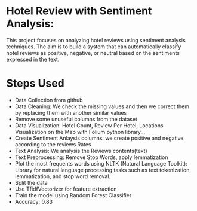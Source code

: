 # Hotel Review with Sentiment Analysis:

This project focuses on analyzing hotel reviews using sentiment analysis techniques. The aim is to build a system that can automatically classify hotel reviews as positive, negative, or neutral based on the sentiments expressed in the text.
# Steps Used
* Data Collection from github 
* Data Cleaning: We check the missing values and then we correct them by replacing them with another similar values
* Remove some unuseful columns from the dataset
* Data Visualization: Hotel Count, Review Per Hotel, Locations Visualization on the Map with Folium python library...
* Create Sentiment Anlaysis columns: we create positive and negative according to the reviews Rates
* Text Analysis: We analysis the Reviews contents(text)
* Text Preprocessing: Remove Stop Words, apply lemmatization
* Plot the most frequents words using NLTK (Natural Language Toolkit): Library for natural language processing tasks such as text tokenization, lemmatization, and stop word removal.
* Split the data
* Use TfidfVectorizer for feature extraction 
* Train the model using Random Forest Classifier
* Accuracy: 0.83
